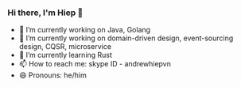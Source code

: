 ### Hi there, I'm Hiep 👋

<!--
**andrewvo148/andrewvo148** is a ✨ _special_ ✨ repository because its `README.md` (this file) appears on your GitHub profile.

Here are some ideas to get you started:

- 🔭 I’m currently working on ...
- 🌱 I’m currently learning ...
- 👯 I’m looking to collaborate on ...
- 🤔 I’m looking for help with ...
- 💬 Ask me about ...
- 📫 How to reach me: ...
- 😄 Pronouns: ...
- ⚡ Fun fact: ...
-->
- 🔭 I’m currently working on Java, Golang 
- 🔭 I’m currently working on domain-driven design, event-sourcing design, CQSR, microservice
- 🌱 I’m currently learning Rust
- 📫 How to reach me: skype ID - andrewhiepvn
- 😄 Pronouns: he/him
